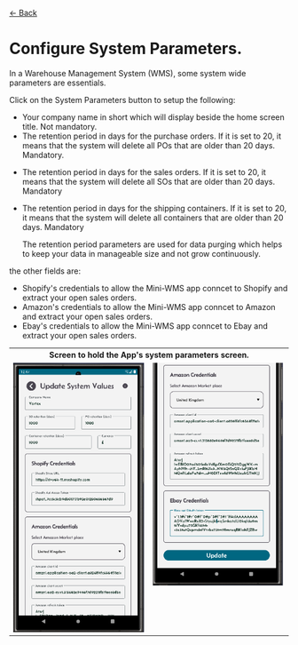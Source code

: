 [← Back](miniWMSConfiguration.md)

# Configure System Parameters.

In a Warehouse Management System (WMS), some system wide parameters are essentials.

Click on the System Parameters button to setup the following: 
- Your company name in short which will display beside the home screen title. Not mandatory.
- The retention period in days for the purchase orders. If it is set to 20, it means that the system will delete all POs that are older than 20 days. Mandatory.</p>
- The retention period in days for the sales orders. If it is set to 20, it means that the system will delete all SOs that are older than 20 days. Mandatory</p>
- The retention period in days for the shipping containers. If it is set to 20, it means that the system will delete all containers that are older than 20 days. Mandatory</p>
The retention period parameters are used for data purging which helps to keep your data in manageable size and not grow continuously.

the other fields are:
- Shopify's credentials to allow the Mini-WMS app conncet to Shopify and extract your open sales orders.
- Amazon's credentials to allow the Mini-WMS app conncet to Amazon and extract your open sales orders.
- Ebay's credentials to allow the Mini-WMS app conncet to Ebay and extract your open sales orders.
  
<table>
  <tr>
    <th colspan="2">Screen to hold the App's system parameters screen.</th>
  </tr>
  <tr>
    <td style="vertical-align: top;">
      <img src="asset/systemParameters.png" alt="Step 1">
    </td>
    <td style="vertical-align: top;">
      <img src="asset/systemParameters1.png" alt="Step 2">
    </td>
  </tr>
</table>

